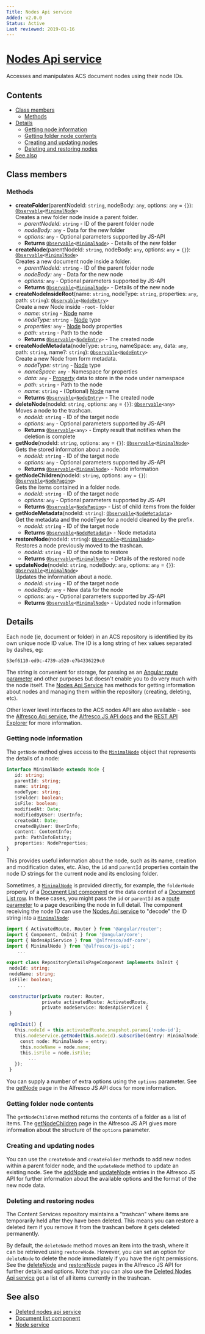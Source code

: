 ```yaml
---
Title: Nodes Api service
Added: v2.0.0
Status: Active
Last reviewed: 2019-01-16
---
```


# [Nodes Api service](../../../lib/core/services/nodes-api.service.ts "Defined in nodes-api.service.ts")

Accesses and manipulates ACS document nodes using their node IDs.

## Contents

-   [Class members](#class-members)
    -   [Methods](#methods)
-   [Details](#details)
    -   [Getting node information](#getting-node-information)
    -   [Getting folder node contents](#getting-folder-node-contents)
    -   [Creating and updating nodes](#creating-and-updating-nodes)
    -   [Deleting and restoring nodes](#deleting-and-restoring-nodes)
-   [See also](#see-also)

## Class members

### Methods

-   **createFolder**(parentNodeId: `string`, nodeBody: `any`, options: `any` = `{}`): [`Observable`](http://reactivex.io/documentation/observable.html)`<`[`MinimalNode`](https://github.com/Alfresco/alfresco-js-api/blob/master/src/alfresco-core-rest-api/docs/NodeMinimalEntry.md)`>`<br/>
    Creates a new folder node inside a parent folder.
    -   _parentNodeId:_ `string`  - ID of the parent folder node
    -   _nodeBody:_ `any`  - Data for the new folder
    -   _options:_ `any`  - Optional parameters supported by JS-API
    -   **Returns** [`Observable`](http://reactivex.io/documentation/observable.html)`<`[`MinimalNode`](https://github.com/Alfresco/alfresco-js-api/blob/master/src/alfresco-core-rest-api/docs/NodeMinimalEntry.md)`>` - Details of the new folder
-   **createNode**(parentNodeId: `string`, nodeBody: `any`, options: `any` = `{}`): [`Observable`](http://reactivex.io/documentation/observable.html)`<`[`MinimalNode`](https://github.com/Alfresco/alfresco-js-api/blob/master/src/alfresco-core-rest-api/docs/NodeMinimalEntry.md)`>`<br/>
    Creates a new document node inside a folder.
    -   _parentNodeId:_ `string`  - ID of the parent folder node
    -   _nodeBody:_ `any`  - Data for the new node
    -   _options:_ `any`  - Optional parameters supported by JS-API
    -   **Returns** [`Observable`](http://reactivex.io/documentation/observable.html)`<`[`MinimalNode`](https://github.com/Alfresco/alfresco-js-api/blob/master/src/alfresco-core-rest-api/docs/NodeMinimalEntry.md)`>` - Details of the new node
-   **createNodeInsideRoot**(name: `string`, nodeType: `string`, properties: `any`, path: `string`): [`Observable`](http://reactivex.io/documentation/observable.html)`<`[`NodeEntry`](https://github.com/Alfresco/alfresco-js-api/blob/master/src/alfresco-core-rest-api/docs/NodeEntry.md)`>`<br/>
    Create a new Node inside `-root-` folder
    -   _name:_ `string`  - [Node](https://github.com/Alfresco/alfresco-js-api/blob/develop/src/api/content-rest-api/docs/Node.md) name
    -   _nodeType:_ `string`  - [Node](https://github.com/Alfresco/alfresco-js-api/blob/develop/src/api/content-rest-api/docs/Node.md) type
    -   _properties:_ `any`  - [Node](https://github.com/Alfresco/alfresco-js-api/blob/develop/src/api/content-rest-api/docs/Node.md) body properties
    -   _path:_ `string`  - Path to the node
    -   **Returns** [`Observable`](http://reactivex.io/documentation/observable.html)`<`[`NodeEntry`](https://github.com/Alfresco/alfresco-js-api/blob/master/src/alfresco-core-rest-api/docs/NodeEntry.md)`>` - The created node
-   **createNodeMetadata**(nodeType: `string`, nameSpace: `any`, data: `any`, path: `string`, name?: `string`): [`Observable`](http://reactivex.io/documentation/observable.html)`<`[`NodeEntry`](https://github.com/Alfresco/alfresco-js-api/blob/master/src/alfresco-core-rest-api/docs/NodeEntry.md)`>`<br/>
    Create a new Node from form metadata.
    -   _nodeType:_ `string`  - [Node](https://github.com/Alfresco/alfresco-js-api/blob/develop/src/api/content-rest-api/docs/Node.md) type
    -   _nameSpace:_ `any`  - Namespace for properties
    -   _data:_ `any`  - [Property](../../../lib/content-services/src/lib/content-metadata/interfaces/property.interface.ts) data to store in the node under namespace
    -   _path:_ `string`  - Path to the node
    -   _name:_ `string`  - (Optional) [Node](https://github.com/Alfresco/alfresco-js-api/blob/develop/src/api/content-rest-api/docs/Node.md) name
    -   **Returns** [`Observable`](http://reactivex.io/documentation/observable.html)`<`[`NodeEntry`](https://github.com/Alfresco/alfresco-js-api/blob/master/src/alfresco-core-rest-api/docs/NodeEntry.md)`>` - The created node
-   **deleteNode**(nodeId: `string`, options: `any` = `{}`): [`Observable`](http://reactivex.io/documentation/observable.html)`<any>`<br/>
    Moves a node to the trashcan.
    -   _nodeId:_ `string`  - ID of the target node
    -   _options:_ `any`  - Optional parameters supported by JS-API
    -   **Returns** [`Observable`](http://reactivex.io/documentation/observable.html)`<any>` - Empty result that notifies when the deletion is complete
-   **getNode**(nodeId: `string`, options: `any` = `{}`): [`Observable`](http://reactivex.io/documentation/observable.html)`<`[`MinimalNode`](https://github.com/Alfresco/alfresco-js-api/blob/master/src/alfresco-core-rest-api/docs/NodeMinimalEntry.md)`>`<br/>
    Gets the stored information about a node.
    -   _nodeId:_ `string`  - ID of the target node
    -   _options:_ `any`  - Optional parameters supported by JS-API
    -   **Returns** [`Observable`](http://reactivex.io/documentation/observable.html)`<`[`MinimalNode`](https://github.com/Alfresco/alfresco-js-api/blob/master/src/alfresco-core-rest-api/docs/NodeMinimalEntry.md)`>` - Node information
-   **getNodeChildren**(nodeId: `string`, options: `any` = `{}`): [`Observable`](http://reactivex.io/documentation/observable.html)`<`[`NodePaging`](https://github.com/Alfresco/alfresco-js-api/blob/develop/src/api/content-rest-api/docs/NodePaging.md)`>`<br/>
    Gets the items contained in a folder node.
    -   _nodeId:_ `string`  - ID of the target node
    -   _options:_ `any`  - Optional parameters supported by JS-API
    -   **Returns** [`Observable`](http://reactivex.io/documentation/observable.html)`<`[`NodePaging`](https://github.com/Alfresco/alfresco-js-api/blob/develop/src/api/content-rest-api/docs/NodePaging.md)`>` - List of child items from the folder
-   **getNodeMetadata**(nodeId: `string`): [`Observable`](http://reactivex.io/documentation/observable.html)`<`[`NodeMetadata`](../../../lib/core/models/node-metadata.model.ts)`>`<br/>
    Get the metadata and the nodeType for a nodeId cleaned by the prefix.
    -   _nodeId:_ `string`  - ID of the target node
    -   **Returns** [`Observable`](http://reactivex.io/documentation/observable.html)`<`[`NodeMetadata`](../../../lib/core/models/node-metadata.model.ts)`>` - Node metadata
-   **restoreNode**(nodeId: `string`): [`Observable`](http://reactivex.io/documentation/observable.html)`<`[`MinimalNode`](https://github.com/Alfresco/alfresco-js-api/blob/master/src/alfresco-core-rest-api/docs/NodeMinimalEntry.md)`>`<br/>
    Restores a node previously moved to the trashcan.
    -   _nodeId:_ `string`  - ID of the node to restore
    -   **Returns** [`Observable`](http://reactivex.io/documentation/observable.html)`<`[`MinimalNode`](https://github.com/Alfresco/alfresco-js-api/blob/master/src/alfresco-core-rest-api/docs/NodeMinimalEntry.md)`>` - Details of the restored node
-   **updateNode**(nodeId: `string`, nodeBody: `any`, options: `any` = `{}`): [`Observable`](http://reactivex.io/documentation/observable.html)`<`[`MinimalNode`](https://github.com/Alfresco/alfresco-js-api/blob/master/src/alfresco-core-rest-api/docs/NodeMinimalEntry.md)`>`<br/>
    Updates the information about a node.
    -   _nodeId:_ `string`  - ID of the target node
    -   _nodeBody:_ `any`  - New data for the node
    -   _options:_ `any`  - Optional parameters supported by JS-API
    -   **Returns** [`Observable`](http://reactivex.io/documentation/observable.html)`<`[`MinimalNode`](https://github.com/Alfresco/alfresco-js-api/blob/master/src/alfresco-core-rest-api/docs/NodeMinimalEntry.md)`>` - Updated node information

## Details

Each node (ie, document or folder) in an ACS repository is identified by
its own unique node ID value. The ID is a long string of hex values separated
by dashes, eg:

`53ef6110-ed9c-4739-a520-e7b4336229c0`

The string is convenient for storage, for passing as an 
[Angular route parameter](https://angular.io/guide/router)
and other purposes but doesn't enable you to do very much with the node itself.
The [Nodes Api Service](nodes-api.service.md) has methods for getting information about nodes and
managing them within the repository (creating, deleting, etc).

Other lower level interfaces to the ACS nodes API are also available - see the
[Alfresco Api service](alfresco-api.service.md), the 
[Alfresco JS API docs](https://github.com/Alfresco/alfresco-js-api/tree/master/src/alfresco-core-rest-api)
and the
[REST API Explorer](https://api-explorer.alfresco.com/api-explorer/#/nodes)
for more information.

### Getting node information

The `getNode` method gives access to the [`MinimalNode`](https://github.com/Alfresco/alfresco-js-api/blob/master/src/alfresco-core-rest-api/docs/NodeMinimalEntry.md) object that represents the
details of a node:

```ts
interface MinimalNode extends Node {
   id: string;
   parentId: string;
   name: string;
   nodeType: string;
   isFolder: boolean;
   isFile: boolean;
   modifiedAt: Date;
   modifiedByUser: UserInfo;
   createdAt: Date;
   createdByUser: UserInfo;
   content: ContentInfo;
   path: PathInfoEntity;
   properties: NodeProperties;
}
```

This provides useful information about the node, such as its name, creation and
modification dates, etc. Also, the `id` and `parentId` properties contain the node
ID strings for the current node and its enclosing folder.

Sometimes, a [`MinimalNode`](https://github.com/Alfresco/alfresco-js-api/blob/master/src/alfresco-core-rest-api/docs/NodeMinimalEntry.md) is provided directly, for example, the `folderNode` property
of a [Document List component](../../content-services/components/document-list.component.md) or the data context of a
[Document List row](../../content-services/components/document-list.component.md#underlying-node-object). In these cases,
you might pass the `id` or `parentId` as a [route parameter](https://angular.io/guide/router)
to a page describing the node in full detail. The component receiving the node ID can
use the [Nodes Api service](nodes-api.service.md) to "decode" the ID string into a [`MinimalNode`](https://github.com/Alfresco/alfresco-js-api/blob/master/src/alfresco-core-rest-api/docs/NodeMinimalEntry.md):

```ts
import { ActivatedRoute, Router } from '@angular/router';
import { Component, OnInit } from '@angular/core';
import { NodesApiService } from '@alfresco/adf-core';
import { MinimalNode } from '@alfresco/js-api';
    ...

export class RepositoryDetailsPageComponent implements OnInit {
 nodeId: string;
 nodeName: string;
 isFile: boolean;
    ...

 constructor(private router: Router,
             private activatedRoute: ActivatedRoute,
             private nodeService: NodesApiService) {
 }

 ngOnInit() {
   this.nodeId = this.activatedRoute.snapshot.params['node-id'];
   this.nodeService.getNode(this.nodeId).subscribe((entry: MinimalNode) => {
     const node: MinimalNode = entry;
     this.nodeName = node.name;
     this.isFile = node.isFile;
        ...
   });
 }
```

You can supply a number of extra options using the `options` parameter. See the
[getNode](https://github.com/Alfresco/alfresco-js-api/blob/master/src/alfresco-core-rest-api/docs/NodesApi.md#getNode)
page in the Alfresco JS API docs for more information.

### Getting folder node contents

The `getNodeChildren` method returns the contents of a folder
as a list of items. The
[getNodeChildren](https://github.com/Alfresco/alfresco-js-api/blob/master/src/alfresco-core-rest-api/docs/NodesApi.md#getNodeChildren)
page in the Alfresco JS API gives more information about the structure of the
`options` parameter.

### Creating and updating nodes

You can use the `createNode` and `createFolder` methods to add new nodes
within a parent folder node, and the `updateNode` method to update an
existing node. See the
[addNode](https://github.com/Alfresco/alfresco-js-api/blob/master/src/alfresco-core-rest-api/docs/NodesApi.md#addNode)
and
[updateNode](https://github.com/Alfresco/alfresco-js-api/blob/master/src/alfresco-core-rest-api/docs/NodesApi.md#updateNode)
entries in the Alfresco JS API for further information about the available options and 
the format of the new node data.

### Deleting and restoring nodes

The Content Services repository maintains a "trashcan" where items are
temporarily held after they have been deleted. This means you can
restore a deleted item if you remove it from the trashcan before it
gets deleted permanently.

By default, the `deleteNode` method moves an item into the trash, where it can
be retrieved using `restoreNode`. However, you can set an option for `deleteNode`
to delete the node immediately if you have the right permissions. See the
[deleteNode](https://github.com/Alfresco/alfresco-js-api/blob/master/src/alfresco-core-rest-api/docs/NodesApi.md#deleteNode)
and
[restoreNode](https://github.com/Alfresco/alfresco-js-api/blob/master/src/alfresco-core-rest-api/docs/NodesApi.md#restoreNode)
pages in the Alfresco JS API for further details and options. Note that you can also use the
[Deleted Nodes Api service](deleted-nodes-api.service.md) get a list of all items currently in the trashcan.

## See also

-   [Deleted nodes api service](deleted-nodes-api.service.md)
-   [Document list component](../../content-services/components/document-list.component.md)
-   [Node service](node.service.md)
